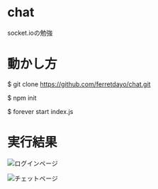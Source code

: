 # chat
socket.ioの勉強

# 動かし方

  $ git clone https://github.com/ferretdayo/chat.git
  
  $ npm init
  
  $ forever start index.js

# 実行結果

![ログインページ](http://imgur.com/pC3LikN)

![チェットページ](http://imgur.com/lyp4Qj4)
